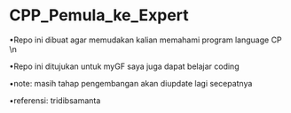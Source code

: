 # CPP_Pemula_ke_Expert
•Repo ini dibuat agar memudakan kalian memahami program language CP \n

•Repo ini ditujukan untuk myGF saya juga dapat belajar coding

•note: masih tahap pengembangan akan diupdate lagi secepatnya

•referensi:
tridibsamanta
